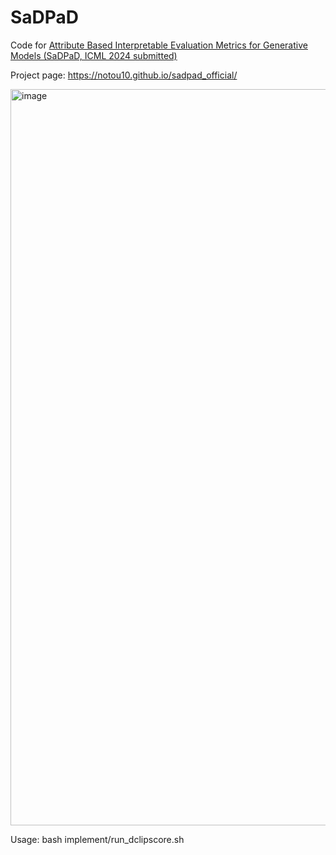 # SaDPaD
Code for [Attribute Based Interpretable Evaluation Metrics for Generative Models (SaDPaD, ICML 2024 submitted)](https://openreview.net/forum?id=VZVXqiaI4U)

Project page: https://notou10.github.io/sadpad_official/

<img width="1178" alt="image" src="https://github.com/notou10/SaDPaD/assets/45427036/a38ba971-97d1-419d-ba61-2523cbb6d8b5">




Usage: 
bash implement/run_dclipscore.sh
